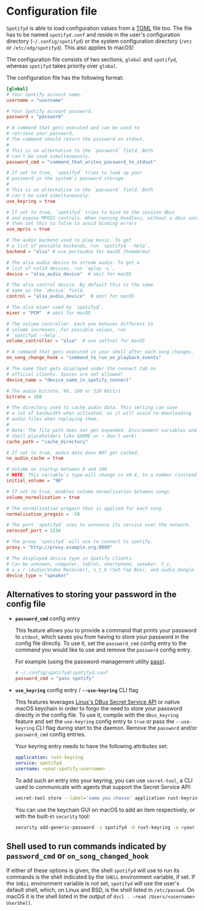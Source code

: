# Configuration file

`Spotifyd` is able to load configuration values from a [TOML](https://toml.io/en/v0.5.0) file too. The file has to be named `spotifyd.conf` and reside in the user's configuration directory (`~/.config/spotifyd`) or the system configuration directory (`/etc` or `/etc/xdg/spotifyd`). This also applies to macOS!

The configuration file consists of two sections, `global` and `spotifyd`, whereas `spotifyd` takes priority over `global`.

The configuration file has the following format:

```toml
[global]
# Your Spotify account name.
username = "username"

# Your Spotify account password.
password = "password"

# A command that gets executed and can be used to
# retrieve your password.
# The command should return the password on stdout.
#
# This is an alternative to the `password` field. Both
# can't be used simultaneously.
password_cmd = "command_that_writes_password_to_stdout"

# If set to true, `spotifyd` tries to look up your
# password in the system's password storage.
#
# This is an alternative to the `password` field. Both
# can't be used simultaneously.
use_keyring = true

# If set to true, `spotifyd` tries to bind to the session dbus
# and expose MPRIS controls. When running headless, without a dbus session,
# then set this to false to avoid binding errors
use_mpris = true

# The audio backend used to play music. To get
# a list of possible backends, run `spotifyd --help`.
backend = "alsa" # use portaudio for macOS [homebrew]

# The alsa audio device to stream audio. To get a
# list of valid devices, run `aplay -L`,
device = "alsa_audio_device"  # omit for macOS

# The alsa control device. By default this is the same
# name as the `device` field.
control = "alsa_audio_device"  # omit for macOS

# The alsa mixer used by `spotifyd`.
mixer = "PCM"  # omit for macOS

# The volume controller. Each one behaves different to
# volume increases. For possible values, run
# `spotifyd --help`.
volume_controller = "alsa"  # use softvol for macOS

# A command that gets executed in your shell after each song changes.
on_song_change_hook = "command_to_run_on_playback_events"

# The name that gets displayed under the connect tab on
# official clients. Spaces are not allowed!
device_name = "device_name_in_spotify_connect"

# The audio bitrate. 96, 160 or 320 kbit/s
bitrate = 160

# The directory used to cache audio data. This setting can save
# a lot of bandwidth when activated, as it will avoid re-downloading
# audio files when replaying them.
#
# Note: The file path does not get expanded. Environment variables and
# shell placeholders like $HOME or ~ don't work!
cache_path = "cache_directory"

# If set to true, audio data does NOT get cached.
no_audio_cache = true

# Volume on startup between 0 and 100
# NOTE: This variable's type will change in v0.4, to a number (instead of string)
initial_volume = "90"

# If set to true, enables volume normalisation between songs.
volume_normalisation = true

# The normalisation pregain that is applied for each song.
normalisation_pregain = -10

# The port `spotifyd` uses to announce its service over the network.
zeroconf_port = 1234

# The proxy `spotifyd` will use to connect to spotify.
proxy = "http://proxy.example.org:8080"

# The displayed device type in Spotify clients.
# Can be unknown, computer, tablet, smartphone, speaker, t_v,
# a_v_r (Audio/Video Receiver), s_t_b (Set-Top Box), and audio_dongle.
device_type = "speaker"
```

## Alternatives to storing your password in the config file <!-- omit in toc -->

- **`password_cmd`** config entry

  This feature allows you to provide a command that prints your password to `stdout`, which saves you from having to store your password in the config file directly. To use it, set the `password_cmd` config entry to the command you would like to use and remove the `password` config entry.

  For example (using the password-management utility [pass][pass-homepage]).

  ```toml
  # ~/.config/spotifyd/spotifyd.conf
  password_cmd = "pass spotify"
  ```

- **`use_keyring`** config entry / **`--use-keyring`** CLI flag <!-- omit in toc -->

  This features leverages [Linux's DBus Secret Service API][secret-storage-specification] or native macOS keychain in order to forgo the need to store your password directly in the config file. To use it, compile with the `dbus_keyring` feature and set the `use-keyring` config entry to `true` or pass the `--use-keyring` CLI flag  during start to the daemon. Remove the `password` and/or `password_cmd` config entries.

  Your keyring entry needs to have the following attributes set:

  ```yaml
  application: rust-keyring
  service: spotifyd
  username: <your-spotify-username>
  ```

  To add such an entry into your keyring, you can use `secret-tool`, a CLI used to communicate with agents that support the Secret Service API:

  ```bash
  secret-tool store --label='name you choose' application rust-keyring service spotifyd username <your-username>
  ```

  You can use the keychain GUI on macOS to add an item respectively, or with the built-in `security` tool:

  ```bash
  security add-generic-password -s spotifyd -D rust-keyring -a <your username> -w
  ```

## Shell used to run commands indicated by `password_cmd` or `on_song_changed_hook` <!-- omit in toc -->

If either of these options is given, the shell `spotifyd` will use to run its commands is the shell indicated by the `SHELL` environment variable, if set. If the `SHELL` environment variable is not set, `spotifyd` will use the user's default shell, which, on Linux and BSD, is the shell listed in `/etc/passwd`. On macOS it is the shell listed in the output of `dscl . -read /Users/<username> UserShell`.

[pass-homepage]: https://www.passwordstore.org/
[playerctl-homepage]: https://github.com/altdesktop/playerctl
[secret-storage-specification]: https://www.freedesktop.org/wiki/Specifications/secret-storage-spec/
[sp-homepage]: https://gist.github.com/wandernauta/6800547
